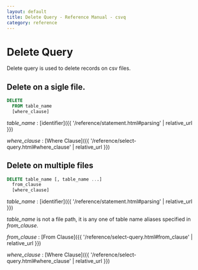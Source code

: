```yaml
---
layout: default
title: Delete Query - Reference Manual - csvq
category: reference
---
```


# Delete Query

Delete query is used to delete records on csv files.

## Delete on a sigle file.

```sql
DELETE
  FROM table_name
  [where_clause]
```

_table_name_
: [identifier]({{ '/reference/statement.html#parsing' | relative_url }})

_where_clause_
: [Where Clause]({{ '/reference/select-query.html#where_clause' | relative_url }})

## Delete on multiple files

```sql
DELETE table_name [, table_name ...]
  from_clause
  [where_clause]
```

_table_name_
: [identifier]({{ '/reference/statement.html#parsing' | relative_url }})
  
  _table_name_ is not a file path, it is any one of table name aliases specified in _from_clause_. 

_from_clause_
: [From Clause]({{ '/reference/select-query.html#from_clause' | relative_url }})

_where_clause_
: [Where Clause]({{ '/reference/select-query.html#where_clause' | relative_url }})
